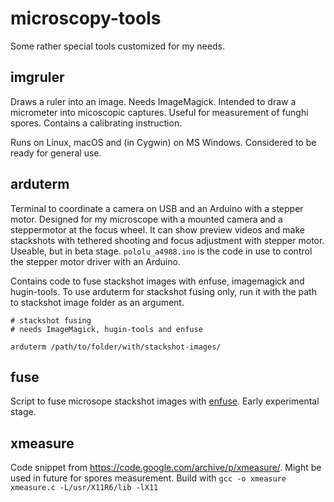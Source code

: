 # microscopy-tools

Some rather special tools customized for my needs.

## imgruler

Draws a ruler into an image. Needs ImageMagick.
Intended to draw a micrometer into micoscopic captures. Useful for measurement of funghi spores.
Contains a calibrating instruction.

Runs on Linux, macOS and (in Cygwin) on MS Windows.
Considered to be ready for general use.

## arduterm

Terminal to coordinate a camera on USB and an Arduino with a stepper motor. 
Designed for my microscope with a mounted camera and a steppermotor at the focus wheel.
It can show preview videos and make stackshots with tethered shooting and focus adjustment with stepper motor.
Useable, but in beta stage. `pololu_a4988.ino` is the code in use to control the stepper motor driver with an Arduino.

Contains code to fuse stackshot images with enfuse, imagemagick and hugin-tools. 
To use arduterm for stackshot fusing only, run it with the path to stackshot image folder as an argument.
```
# stackshot fusing
# needs ImageMagick, hugin-tools and enfuse

arduterm /path/to/folder/with/stackshot-images/
```

## fuse

Script to fuse microsope stackshot images with [enfuse](http://enblend.sourceforge.net/). Early experimental stage.

## xmeasure

Code snippet from https://code.google.com/archive/p/xmeasure/.
Might be used in future for spores measurement. 
Build with `gcc -o xmeasure xmeasure.c -L/usr/X11R6/lib -lX11`
